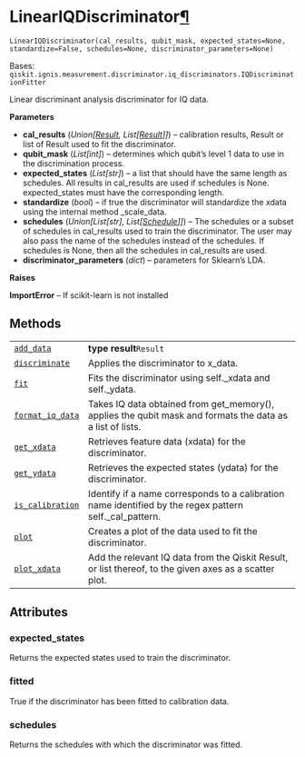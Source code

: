 # LinearIQDiscriminator[¶](#lineariqdiscriminator "Permalink to this headline")

<span id="undefined" />

`LinearIQDiscriminator(cal_results, qubit_mask, expected_states=None, standardize=False, schedules=None, discriminator_parameters=None)`

Bases: `qiskit.ignis.measurement.discriminator.iq_discriminators.IQDiscriminationFitter`

Linear discriminant analysis discriminator for IQ data.

**Parameters**

*   **cal\_results** (*Union\[*[*Result*](qiskit.result.Result#qiskit.result.Result "qiskit.result.Result")*, List\[*[*Result*](qiskit.result.Result#qiskit.result.Result "qiskit.result.Result")*]]*) – calibration results, Result or list of Result used to fit the discriminator.
*   **qubit\_mask** (*List\[int]*) – determines which qubit’s level 1 data to use in the discrimination process.
*   **expected\_states** (*List\[str]*) – a list that should have the same length as schedules. All results in cal\_results are used if schedules is None. expected\_states must have the corresponding length.
*   **standardize** (*bool*) – if true the discriminator will standardize the xdata using the internal method \_scale\_data.
*   **schedules** (*Union\[List\[str], List\[*[*Schedule*](qiskit.pulse.Schedule#qiskit.pulse.Schedule "qiskit.pulse.Schedule")*]]*) – The schedules or a subset of schedules in cal\_results used to train the discriminator. The user may also pass the name of the schedules instead of the schedules. If schedules is None, then all the schedules in cal\_results are used.
*   **discriminator\_parameters** (*dict*) – parameters for Sklearn’s LDA.

**Raises**

**ImportError** – If scikit-learn is not installed

## Methods

|                                                                                                                                                                                                                 |                                                                                                            |
| --------------------------------------------------------------------------------------------------------------------------------------------------------------------------------------------------------------- | ---------------------------------------------------------------------------------------------------------- |
| [`add_data`](qiskit.ignis.measurement.LinearIQDiscriminator.add_data#qiskit.ignis.measurement.LinearIQDiscriminator.add_data "qiskit.ignis.measurement.LinearIQDiscriminator.add_data")                         | **type result**`Result`                                                                                    |
| [`discriminate`](qiskit.ignis.measurement.LinearIQDiscriminator.discriminate#qiskit.ignis.measurement.LinearIQDiscriminator.discriminate "qiskit.ignis.measurement.LinearIQDiscriminator.discriminate")         | Applies the discriminator to x\_data.                                                                      |
| [`fit`](qiskit.ignis.measurement.LinearIQDiscriminator.fit#qiskit.ignis.measurement.LinearIQDiscriminator.fit "qiskit.ignis.measurement.LinearIQDiscriminator.fit")                                             | Fits the discriminator using self.\_xdata and self.\_ydata.                                                |
| [`format_iq_data`](qiskit.ignis.measurement.LinearIQDiscriminator.format_iq_data#qiskit.ignis.measurement.LinearIQDiscriminator.format_iq_data "qiskit.ignis.measurement.LinearIQDiscriminator.format_iq_data") | Takes IQ data obtained from get\_memory(), applies the qubit mask and formats the data as a list of lists. |
| [`get_xdata`](qiskit.ignis.measurement.LinearIQDiscriminator.get_xdata#qiskit.ignis.measurement.LinearIQDiscriminator.get_xdata "qiskit.ignis.measurement.LinearIQDiscriminator.get_xdata")                     | Retrieves feature data (xdata) for the discriminator.                                                      |
| [`get_ydata`](qiskit.ignis.measurement.LinearIQDiscriminator.get_ydata#qiskit.ignis.measurement.LinearIQDiscriminator.get_ydata "qiskit.ignis.measurement.LinearIQDiscriminator.get_ydata")                     | Retrieves the expected states (ydata) for the discriminator.                                               |
| [`is_calibration`](qiskit.ignis.measurement.LinearIQDiscriminator.is_calibration#qiskit.ignis.measurement.LinearIQDiscriminator.is_calibration "qiskit.ignis.measurement.LinearIQDiscriminator.is_calibration") | Identify if a name corresponds to a calibration name identified by the regex pattern self.\_cal\_pattern.  |
| [`plot`](qiskit.ignis.measurement.LinearIQDiscriminator.plot#qiskit.ignis.measurement.LinearIQDiscriminator.plot "qiskit.ignis.measurement.LinearIQDiscriminator.plot")                                         | Creates a plot of the data used to fit the discriminator.                                                  |
| [`plot_xdata`](qiskit.ignis.measurement.LinearIQDiscriminator.plot_xdata#qiskit.ignis.measurement.LinearIQDiscriminator.plot_xdata "qiskit.ignis.measurement.LinearIQDiscriminator.plot_xdata")                 | Add the relevant IQ data from the Qiskit Result, or list thereof, to the given axes as a scatter plot.     |

## Attributes

<span id="undefined" />

### expected\_states

Returns the expected states used to train the discriminator.

<span id="undefined" />

### fitted

True if the discriminator has been fitted to calibration data.

<span id="undefined" />

### schedules

Returns the schedules with which the discriminator was fitted.
